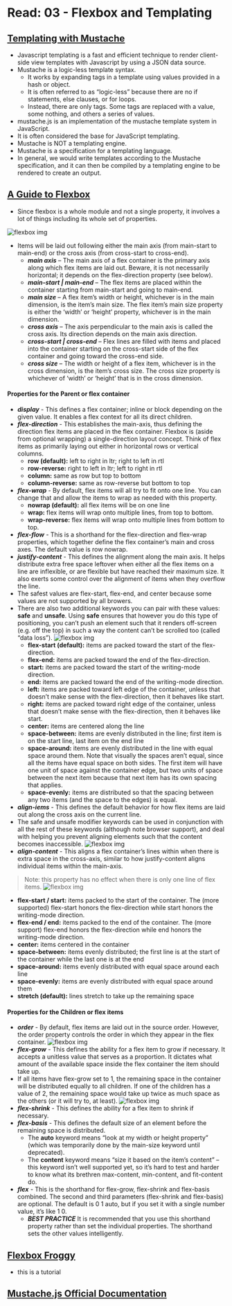 # Read: 03 - Flexbox and Templating

## [Templating with Mustache](https://medium.com/@1sherlynn/javascript-templating-language-and-engine-mustache-js-with-node-and-express-f4c2530e73b2)
- Javascript templating is a fast and efficient technique to render client-side view templates with Javascript by using a JSON data source. 
- Mustache is a logic-less template syntax. 
  - It works by expanding tags in a template using values provided in a hash or object.
  - It is often referred to as “logic-less” because there are no if statements, else clauses, or for loops. 
  - Instead, there are only tags. Some tags are replaced with a value, some nothing, and others a series of values. 
- mustache.js is an implementation of the mustache template system in JavaScript. 
- It is often considered the base for JavaScript templating. 
-  Mustache is NOT a templating engine. 
  - Mustache is a specification for a templating language. 
  - In general, we would write templates according to the Mustache specification, and it can then be compiled by a templating engine to be rendered to create an output.

## [A Guide to Flexbox](https://css-tricks.com/snippets/css/a-guide-to-flexbox/)
- Since flexbox is a whole module and not a single property, it involves a lot of things including its whole set of properties.

![flexbox img](img/flexbox.png)
- Items will be laid out following either the main axis (from main-start to main-end) or the cross axis (from cross-start to cross-end).
  - ***main axis*** – The main axis of a flex container is the primary axis along which flex items are laid out. Beware, it is not necessarily horizontal; it depends on the flex-direction property (see below).
  - ***main-start | main-end*** – The flex items are placed within the container starting from main-start and going to main-end.
  - ***main size*** – A flex item’s width or height, whichever is in the main dimension, is the item’s main size. The flex item’s main size property is either the ‘width’ or ‘height’ property, whichever is in the main dimension.
  - ***cross axis*** – The axis perpendicular to the main axis is called the cross axis. Its direction depends on the main axis direction.
  - ***cross-start | cross-end*** – Flex lines are filled with items and placed into the container starting on the cross-start side of the flex container and going toward the cross-end side.
  - ***cross size*** – The width or height of a flex item, whichever is in the cross dimension, is the item’s cross size. The cross size property is whichever of ‘width’ or ‘height’ that is in the cross dimension.

#### Properties for the Parent or flex container
- ***display*** - This defines a flex container; inline or block depending on the given value. It enables a flex context for all its direct children.
- ***flex-direction*** - This establishes the main-axis, thus defining the direction flex items are placed in the flex container. Flexbox is (aside from optional wrapping) a single-direction layout concept. Think of flex items as primarily laying out either in horizontal rows or vertical columns.
  - **row (default):** left to right in ltr; right to left in rtl
  - **row-reverse:**  right to left in ltr; left to right in rtl
  - **column:** same as row but top to bottom
  - **column-reverse:** same as row-reverse but bottom to top
- ***flex-wrap*** - By default, flex items will all try to fit onto one line. You can change that and allow the items to wrap as needed with this property.
  - **nowrap (default):** all flex items will be on one line
  - **wrap:** flex items will wrap onto multiple lines, from top to bottom.
  - **wrap-reverse:** flex items will wrap onto multiple lines from bottom to top.
- ***flex-flow*** - This is a shorthand for the flex-direction and flex-wrap properties, which together define the flex container’s main and cross axes. The default value is row nowrap.
- ***justify-content*** - This defines the alignment along the main axis. It helps distribute extra free space leftover when either all the flex items on a line are inflexible, or are flexible but have reached their maximum size. It also exerts some control over the alignment of items when they overflow the line.
- The safest values are flex-start, flex-end, and center because some values are not supported by all browers.
- There are also two additional keywords you can pair with these values: **safe** and **unsafe**. Using **safe** ensures that however you do this type of positioning, you can’t push an element such that it renders off-screen (e.g. off the top) in such a way the content can’t be scrolled too (called “data loss”).
![flexbox img](img/flexbox-justifycontent.png)
  - **flex-start (default):** items are packed toward the start of the flex-direction.
  - **flex-end:** items are packed toward the end of the flex-direction.
  - **start:** items are packed toward the start of the writing-mode direction.
  - **end:** items are packed toward the end of the writing-mode direction.
  - **left:** items are packed toward left edge of the container, unless that doesn’t make sense with the flex-direction, then it behaves like start.
  - **right:** items are packed toward right edge of the container, unless that doesn’t make sense with the flex-direction, then it behaves like start.
  - **center:** items are centered along the line
  - **space-between:** items are evenly distributed in the line; first item is on the start line, last item on the end line
  - **space-around:** items are evenly distributed in the line with equal space around them. Note that visually the spaces aren’t equal, since all the items have equal space on both sides. The first item will have one unit of space against the container edge, but two units of space between the next item because that next item has its own spacing that applies.
  - **space-evenly:** items are distributed so that the spacing between any two items (and the space to the edges) is equal.
- ***align-iems*** - This defines the default behavior for how flex items are laid out along the cross axis on the current line. 
- The safe and unsafe modifier keywords can be used in conjunction with all the rest of these keywords (although note browser support), and deal with helping you prevent aligning elements such that the content becomes inaccessible.
![flexbox img](img/flexbox-align-items.png)
- ***align-content*** - This aligns a flex container’s lines within when there is extra space in the cross-axis, similar to how justify-content aligns individual items within the main-axis.
> Note: this property has no effect when there is only one line of flex items.
![flexbox img](img/flexbox-align-content.png)
  - **flex-start / start:** items packed to the start of the container. The (more supported) flex-start honors the flex-direction while start honors the writing-mode direction.
  - **flex-end / end:** items packed to the end of the container. The (more support) flex-end honors the flex-direction while end honors the writing-mode direction.
  - **center:** items centered in the container
  - **space-between:** items evenly distributed; the first line is at the start of the container while the last one is at the end
  - **space-around:** items evenly distributed with equal space around each line
  - **space-evenly:** items are evenly distributed with equal space around them
  - **stretch (default):** lines stretch to take up the remaining space

#### Properties for the Children or flex items
- ***order*** - By default, flex items are laid out in the source order. However, the order property controls the order in which they appear in the flex container.
![flexbox img](img/flexbox-order.png)
- ***flex-grow*** - This defines the ability for a flex item to grow if necessary. It accepts a unitless value that serves as a proportion. It dictates what amount of the available space inside the flex container the item should take up.
- If all items have flex-grow set to 1, the remaining space in the container will be distributed equally to all children. If one of the children has a value of 2, the remaining space would take up twice as much space as the others (or it will try to, at least).
![flexbox img](img/flexbox-flex-grow.png)
- ***flex-shrink*** - This defines the ability for a flex item to shrink if necessary.
- ***flex-basis*** - This defines the default size of an element before the remaining space is distributed. 
  - The **auto** keyword means “look at my width or height property” (which was temporarily done by the main-size keyword until deprecated). 
  - The **content** keyword means “size it based on the item’s content” – this keyword isn’t well supported yet, so it’s hard to test and harder to know what its brethren max-content, min-content, and fit-content do.
- ***flex*** - This is the shorthand for flex-grow, flex-shrink and flex-basis combined. The second and third parameters (flex-shrink and flex-basis) are optional. The default is 0 1 auto, but if you set it with a single number value, it’s like 1 0.
  - ***BEST PRACTICE*** It is recommended that you use this shorthand property rather than set the individual properties. The shorthand sets the other values intelligently.

## [Flexbox Froggy](https://flexboxfroggy.com/)
- this is a tutorial

## [Mustache.js Official Documentation](https://github.com/janl/mustache.js)